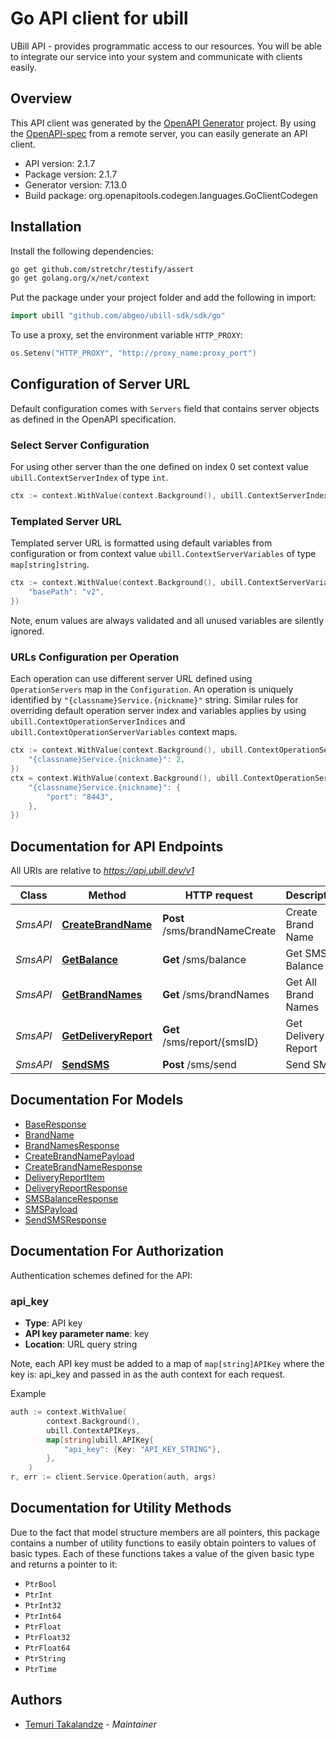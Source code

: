 # Go API client for ubill

UBill API - provides programmatic access to our resources.
You will be able to integrate our service into your system and communicate with clients easily.

## Overview
This API client was generated by the [OpenAPI Generator](https://openapi-generator.tech) project.  By using the [OpenAPI-spec](https://www.openapis.org/) from a remote server, you can easily generate an API client.

- API version: 2.1.7
- Package version: 2.1.7
- Generator version: 7.13.0
- Build package: org.openapitools.codegen.languages.GoClientCodegen

## Installation

Install the following dependencies:

```sh
go get github.com/stretchr/testify/assert
go get golang.org/x/net/context
```

Put the package under your project folder and add the following in import:

```go
import ubill "github.com/abgeo/ubill-sdk/sdk/go"
```

To use a proxy, set the environment variable `HTTP_PROXY`:

```go
os.Setenv("HTTP_PROXY", "http://proxy_name:proxy_port")
```

## Configuration of Server URL

Default configuration comes with `Servers` field that contains server objects as defined in the OpenAPI specification.

### Select Server Configuration

For using other server than the one defined on index 0 set context value `ubill.ContextServerIndex` of type `int`.

```go
ctx := context.WithValue(context.Background(), ubill.ContextServerIndex, 1)
```

### Templated Server URL

Templated server URL is formatted using default variables from configuration or from context value `ubill.ContextServerVariables` of type `map[string]string`.

```go
ctx := context.WithValue(context.Background(), ubill.ContextServerVariables, map[string]string{
	"basePath": "v2",
})
```

Note, enum values are always validated and all unused variables are silently ignored.

### URLs Configuration per Operation

Each operation can use different server URL defined using `OperationServers` map in the `Configuration`.
An operation is uniquely identified by `"{classname}Service.{nickname}"` string.
Similar rules for overriding default operation server index and variables applies by using `ubill.ContextOperationServerIndices` and `ubill.ContextOperationServerVariables` context maps.

```go
ctx := context.WithValue(context.Background(), ubill.ContextOperationServerIndices, map[string]int{
	"{classname}Service.{nickname}": 2,
})
ctx = context.WithValue(context.Background(), ubill.ContextOperationServerVariables, map[string]map[string]string{
	"{classname}Service.{nickname}": {
		"port": "8443",
	},
})
```

## Documentation for API Endpoints

All URIs are relative to *https://api.ubill.dev/v1*

Class | Method | HTTP request | Description
------------ | ------------- | ------------- | -------------
*SmsAPI* | [**CreateBrandName**](docs/SmsAPI.md#createbrandname) | **Post** /sms/brandNameCreate | Create Brand Name
*SmsAPI* | [**GetBalance**](docs/SmsAPI.md#getbalance) | **Get** /sms/balance | Get SMS Balance
*SmsAPI* | [**GetBrandNames**](docs/SmsAPI.md#getbrandnames) | **Get** /sms/brandNames | Get All Brand Names
*SmsAPI* | [**GetDeliveryReport**](docs/SmsAPI.md#getdeliveryreport) | **Get** /sms/report/{smsID} | Get Delivery Report
*SmsAPI* | [**SendSMS**](docs/SmsAPI.md#sendsms) | **Post** /sms/send | Send SMS


## Documentation For Models

 - [BaseResponse](docs/BaseResponse.md)
 - [BrandName](docs/BrandName.md)
 - [BrandNamesResponse](docs/BrandNamesResponse.md)
 - [CreateBrandNamePayload](docs/CreateBrandNamePayload.md)
 - [CreateBrandNameResponse](docs/CreateBrandNameResponse.md)
 - [DeliveryReportItem](docs/DeliveryReportItem.md)
 - [DeliveryReportResponse](docs/DeliveryReportResponse.md)
 - [SMSBalanceResponse](docs/SMSBalanceResponse.md)
 - [SMSPayload](docs/SMSPayload.md)
 - [SendSMSResponse](docs/SendSMSResponse.md)


## Documentation For Authorization


Authentication schemes defined for the API:
### api_key

- **Type**: API key
- **API key parameter name**: key
- **Location**: URL query string

Note, each API key must be added to a map of `map[string]APIKey` where the key is: api_key and passed in as the auth context for each request.

Example

```go
auth := context.WithValue(
		context.Background(),
		ubill.ContextAPIKeys,
		map[string]ubill.APIKey{
			"api_key": {Key: "API_KEY_STRING"},
		},
	)
r, err := client.Service.Operation(auth, args)
```


## Documentation for Utility Methods

Due to the fact that model structure members are all pointers, this package contains
a number of utility functions to easily obtain pointers to values of basic types.
Each of these functions takes a value of the given basic type and returns a pointer to it:

* `PtrBool`
* `PtrInt`
* `PtrInt32`
* `PtrInt64`
* `PtrFloat`
* `PtrFloat32`
* `PtrFloat64`
* `PtrString`
* `PtrTime`

## Authors

- [Temuri Takalandze](https://www.abgeo.dev) - *Maintainer*
